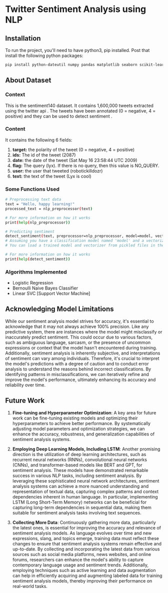 # Twitter Sentiment Analysis using NLP


## Installation

To run the project, you'll need to have python3, pip installed. Post that install the following python packages:

```bash
pip install python-dateutil numpy pandas matplotlib seaborn scikit-learn nltk wordcloud spacy emot emoji
```

## About Dataset

### Context
This is the sentiment140 dataset. It contains 1,600,000 tweets extracted using the twitter api . The tweets have been annotated (0 = negative, 4 = positive) and they can be used to detect sentiment .

### Content
It contains the following 6 fields:

1. **target:** the polarity of the tweet (0 = negative, 4 = positive)
2. **ids:** The id of the tweet (2087)
3. **date:** the date of the tweet (Sat May 16 23:58:44 UTC 2009)
4. **flag:** The query (lyx). If there is no query, then this value is NO_QUERY.
5. **user:** the user that tweeted (robotickilldozr)
6. **text:** the text of the tweet (Lyx is cool)

### Some Functions Used
```bash
# Preprocessing text data
text = "Hello, happy learning!"
processed_text = nlp_preprocessor(text)

# For more information on how it works
print(help(nlp_preprocessor))

# Predicting sentiment
detect_sentiment(text, preprocessor=nlp_preprocessor, model=model, vectorizer=vectorizer)
# Assuming you have a classification model named 'model' and a vectorizer named 'vectorizer'
# You can load a trained model and vectorizer from pickled files in the 'models' folder

# For more information on how it works
print(help(detect_sentiment))
```

### Algorithms Implemented
- Logistic Regression
- Bernoulli Naive Bayes Classifier
- Linear SVC [Support Vector Machine]

## Acknowledging Model Limitations
While our sentiment analysis model strives for accuracy, it's essential to acknowledge that it may not always achieve 100% precision. Like any predictive system, there are instances where the model might misclassify or inaccurately predict sentiment. This could occur due to various factors, such as ambiguous language, sarcasm, or the presence of uncommon expressions or context that the model hasn't encountered during training. Additionally, sentiment analysis is inherently subjective, and interpretations of sentiment can vary among individuals. Therefore, it's crucial to interpret the model's predictions with a degree of caution and to conduct error analysis to understand the reasons behind incorrect classifications. By identifying patterns in misclassifications, we can iteratively refine and improve the model's performance, ultimately enhancing its accuracy and reliability over time.

## Future Work
1. **Fine-tuning and Hyperparameter Optimization**: A key area for future work can be fine-tuning existing models and optimizing their hyperparameters to achieve better performance. By systematically adjusting model parameters and optimization strategies, we can enhance the accuracy, robustness, and generalization capabilities of sentiment analysis systems.

2. **Employing Deep Learning Models, Including LSTM**: Another promising direction is the utilization of deep learning architectures, such as recurrent neural networks (RNNs), convolutional neural networks (CNNs), and transformer-based models like BERT and GPT, for sentiment analysis. These models have demonstrated remarkable success in various NLP tasks, including sentiment analysis. By leveraging these sophisticated neural network architectures, sentiment analysis systems can achieve a more nuanced understanding and representation of textual data, capturing complex patterns and context dependencies inherent in human language. In particular, implementing LSTM (Long Short-Term Memory) networks can be beneficial for capturing long-term dependencies in sequential data, making them suitable for sentiment analysis tasks involving text sequences.

3. **Collecting More Data**: Continuously gathering more data, particularly the latest ones, is essential for improving the accuracy and relevance of sentiment analysis models. As language evolves over time and new expressions, slang, and topics emerge, training data must reflect these changes to ensure that sentiment analysis systems remain effective and up-to-date. By collecting and incorporating the latest data from various sources such as social media platforms, news websites, and online forums, researchers can enhance the model's ability to capture contemporary language usage and sentiment trends. Additionally, employing techniques such as active learning and data augmentation can help in efficiently acquiring and augmenting labeled data for training sentiment analysis models, thereby improving their performance on real-world tasks.
